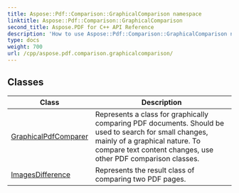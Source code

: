 ```yaml
---
title: Aspose::Pdf::Comparison::GraphicalComparison namespace
linktitle: Aspose::Pdf::Comparison::GraphicalComparison
second_title: Aspose.PDF for C++ API Reference
description: 'How to use Aspose::Pdf::Comparison::GraphicalComparison namespace in C++.'
type: docs
weight: 700
url: /cpp/aspose.pdf.comparison.graphicalcomparison/
---
```




## Classes

| Class | Description |
| --- | --- |
| [GraphicalPdfComparer](./graphicalpdfcomparer/) | Represents a class for graphically comparing PDF documents. Should be used to search for small changes, mainly of a graphical nature. To compare text content changes, use other PDF comparison classes. |
| [ImagesDifference](./imagesdifference/) | Represents the result class of comparing two PDF pages. |
